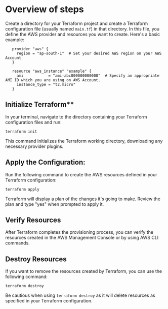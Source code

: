 
# Overview of steps

Create a directory for your Terraform project and create a Terraform configuration file (usually named `main.tf`) in that directory. In this file, you define the AWS provider and resources you want to create. Here's a basic example:

```hcl
   provider "aws" {
     region = "ap-south-1"  # Set your desired AWS region on your AWS Account
   }

   resource "aws_instance" "example" {
     ami           = "ami-abc000000000000"  # Specify an appropriate AMI ID which you are using on AWS Account.
     instance_type = "t2.micro"
   }
```

## Initialize Terraform**

In your terminal, navigate to the directory containing your Terraform configuration files and run:

```
terraform init  
```

This command initializes the Terraform working directory, downloading any necessary provider plugins.

## Apply the Configuration:

Run the following command to create the AWS resources defined in your Terraform configuration:

```
terraform apply
```

Terraform will display a plan of the changes it's going to make. Review the plan and type "yes" when prompted to apply it.

## Verify Resources

After Terraform completes the provisioning process, you can verify the resources created in the AWS Management Console or by using AWS CLI commands.

## Destroy Resources

If you want to remove the resources created by Terraform, you can use the following command:

```
terraform destroy
```

Be cautious when using `terraform destroy` as it will delete resources as specified in your Terraform configuration.
